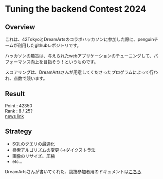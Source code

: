 # Tuning the backend Contest 2024

## Overview
これは、42TokyoとDreamArtsのコラボハッカソンに参加した際に、penguinチームが利用したgithubレポジトリです。

ハッカソンの趣旨は、与えられたwebアプリケーションのチューニングして、パフォーマンス向上を目指そう！というものです。

スコアリングは、DreamArtsさんが用意してくださったプログラムによって行われ、点数で競います。

## Result
Point	: 42350  
Rank	: 8 / 25?  
[news link](https://x.com/42_tokyo/status/1818576430906982426)

## Strategy
- SQLのクエリの最適化
- 検索アルゴリズムの変更 (→ダイクストラ法
- 画像のリサイズ、圧縮
- etc...

DreamArtsさんが書いてくれた、競技参加者用のドキュメントは[こちら](./document)
